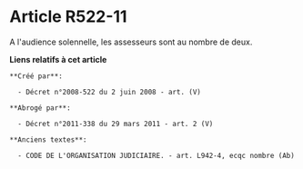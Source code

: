 # Article R522-11

A l'audience solennelle, les assesseurs sont au nombre de deux.

**Liens relatifs à cet article**

	**Créé par**:

	  - Décret n°2008-522 du 2 juin 2008 - art. (V)

	**Abrogé par**:

	  - Décret n°2011-338 du 29 mars 2011 - art. 2 (V)

	**Anciens textes**:

	  - CODE DE L'ORGANISATION JUDICIAIRE. - art. L942-4, ecqc nombre (Ab)

